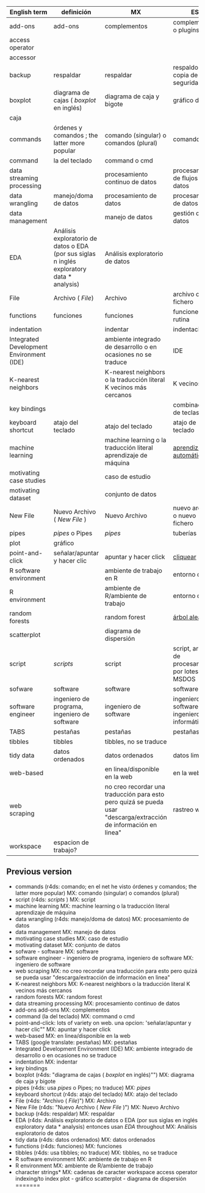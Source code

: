| English term | definición | MX | ES |
|--------------|------------|----|----|
| add-ons | add-ons | complementos | complementos o plugins |
| access operator |    | |
| accessor |   | |
| backup | respaldar | respaldar | respaldo o copia de seguridad |
| boxplot | diagrama de cajas ( _boxplot_ en inglés) | diagrama de caja y bigote | gráfico de | character strings | | cadenas de caracter | cadenas de caracteres |
caja |
| commands | órdenes y comandos ; the latter more popular | comando (singular) o comandos (plural) | comandos |
| command | la del teclado | command o cmd | |
| data streaming processing | | procesamiento continuo de datos | procesamiento de flujos de datos |
| data wrangling | manejo/doma de datos | procesamiento de datos | procesamiento de datos |
| data management | | manejo de datos | gestión de datos |
| EDA | Análisis exploratorio de datos o EDA (por sus siglas n inglés exploratory data * analysis) | Análisis exploratorio de datos | |
| File | Archivo ( _File_) | Archivo | archivo o fichero |
| functions | funciones | funciones | funciones o rutina |
| indentation | | indentar | indentación |
| Integrated Development Environment (IDE) | | ambiente integrado de desarrollo o en ocasiones no se traduce | IDE |
| K-nearest neighbors | | K-nearest neighbors o la traducción literal K vecinos más cercanos | K vecinos |
| key bindings | | | combinaciones de teclas |
| keyboard shortcut | atajo del teclado | atajo del teclado | atajo de teclado |
| machine learning | | machine learning o la traducción literal aprendizaje de máquina | [aprendizaje automático](http://portal.uned.es/portal/page?_pageid=93,61703783&_dad=portal&_schema=PORTAL&idAsignatura=71014023) |
| motivating case studies || caso de estudio | |
| motivating dataset | | conjunto de datos | |
| New File | Nuevo Archivo ( _New File_ ) | Nuevo Archivo | nuevo archivo o nuevo fichero |
| pipes | _pipes_ o Pipes |  _pipes_ | tuberías |
| plot | gráfico | |
| point-and-click | señalar/apuntar y hacer clic | apuntar y hacer click | [cliquear](https://www.fundeu.es/recomendacion/hacer-clic-clicar-y-cliquear-formas-validas-en-espanol) |
| R software environment | | ambiente de trabajo en R | entorno de R |
| R environment | | ambiente de R/ambiente de trabajo | entorno de R |
| random forests | | random forest | [árbol aleatorio](https://iartificial.net/random-forest-bosque-aleatorio)|
| scatterplot || diagrama de dispersión ||
| script | _scripts_ | script | script, archivo de procesamiento por lotes en MSDOS |
| sofware | software | software | software |
| software engineer | ingeniero de programa, ingeniero de software | ingeniero de software | ingeniero de software, ingeniero informático |
| TABS | pestañas | pestañas | pestañas |
| tibbles | tibbles | tibbles, no se traduce | |
| tidy data | datos ordenados | datos ordenados | datos limpios |
| web-based | | en linea/disponible en la web | en la web |
| web scraping | | no creo recordar una traducción para esto pero quizá se pueda usar "descarga/extracción de información en linea" | rastreo web |
| workspace | espacion de trabajo? | |



## Previous version 

* commands (r4ds: comando; en el net he visto órdenes y comandos; the latter more popular) MX: comando (singular) o comandos (plural) 
* script (r4ds: _scripts_ ) MX: script
* machine learning MX: machine learning o la traducción literal aprendizaje de máquina
* data wrangling (r4ds: manejo/doma de datos)  MX: procesamiento de datos 
* data management MX: manejo de datos
* motivating case studies MX: caso de estudio
* motivating dataset MX:  conjunto de datos
* sofware - software MX: software
* software engineer - ingeniero de programa, ingeniero de software MX: ingeniero de software
* web scraping MX: no creo recordar una traducción para esto pero quizá se pueda usar "descarga/extracción de información en linea"
* K-nearest neighbors MX: K-nearest neighbors o la traducción literal K vecinos más cercanos
* random forests MX: random forest
* data streaming processing MX: procesamiento continuo de datos
* add-ons add-ons MX: complementos
* command (la del teclado) MX: command o cmd
* point-and-click: lots of variety on web. una opcion: 'señalar/apuntar y hacer clic"" MX: apuntar y hacer click
* web-based MX: en linea/disponible en la web
* TABS (google translate: pestañas) MX: pestañas
* Integrated Development Environment (IDE) MX: ambiente integrado de desarrollo o en ocasiones no se traduce
* indentation MX: indentar
* key bindings
* boxplot (r4ds: "diagrama de cajas ( _boxplot_ en inglés)"") MX: diagrama de caja y bigote 
* pipes (r4ds: usa _pipes_ o Pipes; no traduce) MX: _pipes_
* keyboard shortcut (r4ds: atajo del teclado) MX: atajo del teclado
* File (r4ds: "Archivo ( _File_)") MX: Archivo
* New File (r4ds: "Nuevo Archivo ( _New File_ )") MX: Nuevo Archivo
* backup (r4ds: respaldar) MX: respaldar
* EDA (r4ds: Análisis exploratorio de datos o EDA (por sus siglas en inglés exploratory data * analysis) entonces usan _EDA_ throughout MX: Análisis exploratorio de datos
* tidy data (r4ds: datos ordenados) MX: datos ordenados
* functions (r4ds: funciones) MX: funciones
* tibbles (r4ds: usa tibbles; no traduce) MX: tibbles, no se traduce
* R software environment MX: ambiente de trabajo en R
* R environment MX: ambiente de R/ambiente de trabajo
* character strings*  MX: cadenas de caracter
workspace
access operator
indexing/to index
plot - gráfico
scatterplot - diagrama de dispersión
=======
